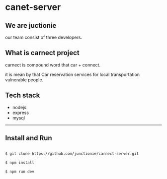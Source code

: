 # canet-server

## We are juctionie

our team consist of three developers.

## What is carnect project

carnect is compound word that car + connect.

it is mean by that Car reservation services for local transportation vulnerable people.

## Tech stack

- nodejs
- express
- mysql

---

## Install and Run

```bash

$ git clone https://github.com/junctionie/carnect-server.git

$ npm install

$ npm run dev

```